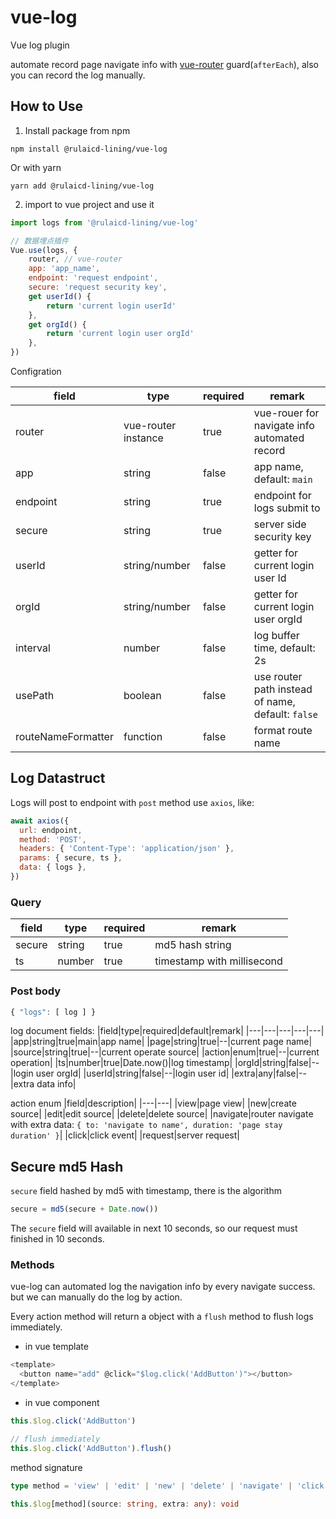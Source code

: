# vue-log
Vue log plugin

automate record page navigate info with [vue-router]('https://github.com/vuejs/router#readme') guard(`afterEach`), also you can record the log manually.
## How to Use
1. Install package from npm
```shell
npm install @rulaicd-lining/vue-log
```
Or with yarn
```shell
yarn add @rulaicd-lining/vue-log
```
2. import to vue project and use it
```js
import logs from '@rulaicd-lining/vue-log'

// 数据埋点插件
Vue.use(logs, {
    router, // vue-router
    app: 'app_name',
    endpoint: 'request endpoint',
    secure: 'request security key',
    get userId() {
        return 'current login userId'
    },
    get orgId() {
        return 'current login user orgId'
    },
})
```
Configration

|field|type|required|remark|
|---|---|---|---|
|router|vue-router instance|true|vue-rouer for navigate info automated record |
|app|string|false|app name, default: `main`|
|endpoint|string|true|endpoint for logs submit to|
|secure|string|true|server side security key|
|userId|string/number|false|getter for current login user Id|
|orgId|string/number|false|getter for current login user orgId|
|interval|number|false|log buffer time, default: 2s|
|usePath|boolean|false|use router path instead of name, default: `false`|
|routeNameFormatter|function|false|format route name |

## Log Datastruct
Logs will post to endpoint with `post` method use `axios`, like:
```js
await axios({
  url: endpoint,
  method: 'POST',
  headers: { 'Content-Type': 'application/json' },
  params: { secure, ts },
  data: { logs },
})

```

### Query
|field|type|required|remark|
|---|---|---|---|
|secure|string|true|md5 hash string|
|ts|number|true|timestamp with millisecond|


### Post body
```js
{ "logs": [ log ] }
```
log document fields:
|field|type|required|default|remark|
|---|---|---|---|---|
|app|string|true|main|app name|
|page|string|true|--|current page name|
|source|string|true|--|current operate source|
|action|enum|true|--|current operation|
|ts|number|true|Date.now()|log timestamp|
|orgId|string|false|--|login user orgId|
|userId|string|false|--|login user id|
|extra|any|false|--|extra data info|

action enum
|field|description|
|---|---|
|view|page view|
|new|create source|
|edit|edit source|
|delete|delete source|
|navigate|router navigate with extra data: `{ to: 'navigate to name', duration: 'page stay duration' }`|
|click|click event|
|request|server request|

## Secure md5 Hash
`secure` field hashed by md5 with timestamp, there is the algorithm
```js
secure = md5(secure + Date.now())
```
The `secure` field will available in next 10 seconds, so our request must finished in 10 seconds.

### Methods
vue-log can automated log the navigation info by every navigate success. but we can manually do the log by action.

Every action method will return a object with a `flush` method to flush logs immediately.

- in vue template
```js
<template>
  <button name="add" @click="$log.click('AddButton')"></button>
</template>
```
- in vue component
```js
this.$log.click('AddButton')

// flush immediately
this.$log.click('AddButton').flush()
```


method signature
```ts
type method = 'view' | 'edit' | 'new' | 'delete' | 'navigate' | 'click' | 'request'

this.$log[method](source: string, extra: any): void
```
